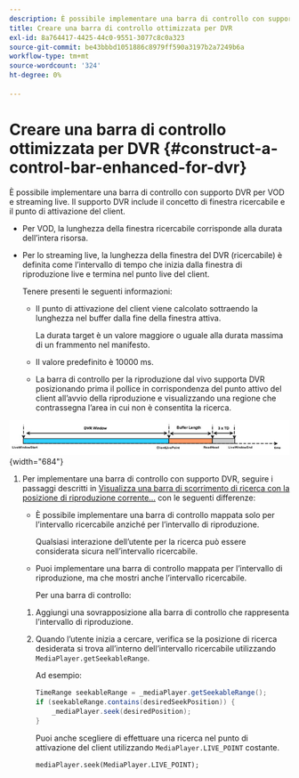```yaml
---
description: È possibile implementare una barra di controllo con supporto DVR per VOD e streaming live. Il supporto DVR include il concetto di finestra ricercabile e il punto di attivazione del client.
title: Creare una barra di controllo ottimizzata per DVR
exl-id: 8a764417-4425-44c0-9551-3077c8c0a323
source-git-commit: be43bbbd1051886c8979ff590a3197b2a7249b6a
workflow-type: tm+mt
source-wordcount: '324'
ht-degree: 0%

---
```


# Creare una barra di controllo ottimizzata per DVR {#construct-a-control-bar-enhanced-for-dvr}

È possibile implementare una barra di controllo con supporto DVR per VOD e streaming live. Il supporto DVR include il concetto di finestra ricercabile e il punto di attivazione del client.

* Per VOD, la lunghezza della finestra ricercabile corrisponde alla durata dell’intera risorsa.
* Per lo streaming live, la lunghezza della finestra del DVR (ricercabile) è definita come l’intervallo di tempo che inizia dalla finestra di riproduzione live e termina nel punto live del client.

   Tenere presenti le seguenti informazioni:

   * Il punto di attivazione del client viene calcolato sottraendo la lunghezza nel buffer dalla fine della finestra attiva.

      La durata target è un valore maggiore o uguale alla durata massima di un frammento nel manifesto.
   * Il valore predefinito è 10000 ms.
   * La barra di controllo per la riproduzione dal vivo supporta DVR posizionando prima il pollice in corrispondenza del punto attivo del client all’avvio della riproduzione e visualizzando una regione che contrassegna l’area in cui non è consentita la ricerca.

<!--<a id="fig_37A39A28BA714BA5A2C461357ED5BD41"></a>-->

![](assets/dvr-window.PNG){width="684"}

1. Per implementare una barra di controllo con supporto DVR, seguire i passaggi descritti in [Visualizza una barra di scorrimento di ricerca con la posizione di riproduzione corrente...](../../../tvsdk-2.7-for-android/content-playback-options/ui-configure/t-psdk-android-2.7-ui-seek-scrub-bar-display.md) con le seguenti differenze:

   * È possibile implementare una barra di controllo mappata solo per l’intervallo ricercabile anziché per l’intervallo di riproduzione.

      Qualsiasi interazione dell’utente per la ricerca può essere considerata sicura nell’intervallo ricercabile.
   * Puoi implementare una barra di controllo mappata per l’intervallo di riproduzione, ma che mostri anche l’intervallo ricercabile.

      Per una barra di controllo:
   1. Aggiungi una sovrapposizione alla barra di controllo che rappresenta l’intervallo di riproduzione.
   1. Quando l’utente inizia a cercare, verifica se la posizione di ricerca desiderata si trova all’interno dell’intervallo ricercabile utilizzando `MediaPlayer.getSeekableRange`.

      Ad esempio:

      ```java
      TimeRange seekableRange = _mediaPlayer.getSeekableRange(); 
      if (seekableRange.contains(desiredSeekPosition)) { 
          _mediaPlayer.seek(desiredPosition); 
      }
      ```

      Puoi anche scegliere di effettuare una ricerca nel punto di attivazione del client utilizzando `MediaPlayer.LIVE_POINT` costante.

      ```
      mediaPlayer.seek(MediaPlayer.LIVE_POINT);
      ```
